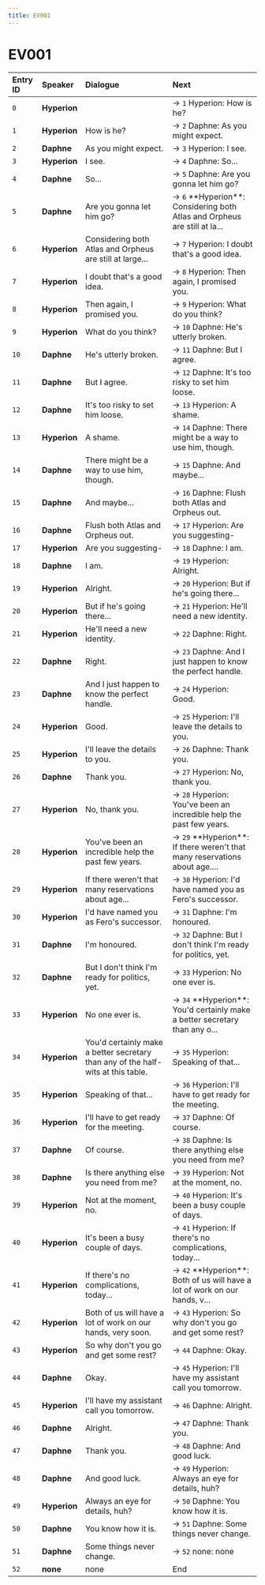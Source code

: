 ```yaml
---
title: EV001
---
```


# EV001


| Entry ID | Speaker | Dialogue | Next |
| :------- | :------ | :------- | :------------ |
| `0` | **Hyperion** |  | → `1` Hyperion: How is he? |
| `1` | **Hyperion** | How is he? | → `2` Daphne: As you might expect\. |
| `2` | **Daphne** | As you might expect\. | → `3` Hyperion: I see\. |
| `3` | **Hyperion** | I see\. | → `4` Daphne: So\.\.\. |
| `4` | **Daphne** | So\.\.\. | → `5` Daphne: Are you gonna let him go? |
| `5` | **Daphne** | Are you gonna let him go? | → `6` \*\*Hyperion\*\*: Considering both Atlas and Orpheus are still at la\.\.\. |
| `6` | **Hyperion** | Considering both Atlas and Orpheus are still at large\.\.\. | → `7` Hyperion: I doubt that's a good idea\. |
| `7` | **Hyperion** | I doubt that's a good idea\. | → `8` Hyperion: Then again, I promised you\. |
| `8` | **Hyperion** | Then again, I promised you\. | → `9` Hyperion: What do you think? |
| `9` | **Hyperion** | What do you think? | → `10` Daphne: He's utterly broken\. |
| `10` | **Daphne** | He's utterly broken\. | → `11` Daphne: But I agree\. |
| `11` | **Daphne** | But I agree\. | → `12` Daphne: It's too risky to set him loose\. |
| `12` | **Daphne** | It's too risky to set him loose\. | → `13` Hyperion: A shame\. |
| `13` | **Hyperion** | A shame\. | → `14` Daphne: There might be a way to use him, though\. |
| `14` | **Daphne** | There might be a way to use him, though\. | → `15` Daphne: And maybe\.\.\. |
| `15` | **Daphne** | And maybe\.\.\. | → `16` Daphne: Flush both Atlas and Orpheus out\. |
| `16` | **Daphne** | Flush both Atlas and Orpheus out\. | → `17` Hyperion: Are you suggesting\- |
| `17` | **Hyperion** | Are you suggesting\- | → `18` Daphne: I am\. |
| `18` | **Daphne** | I am\. | → `19` Hyperion: Alright\. |
| `19` | **Hyperion** | Alright\. | → `20` Hyperion: But if he's going there\.\.\. |
| `20` | **Hyperion** | But if he's going there\.\.\. | → `21` Hyperion: He'll need a new identity\. |
| `21` | **Hyperion** | He'll need a new identity\. | → `22` Daphne: Right\. |
| `22` | **Daphne** | Right\. | → `23` Daphne: And I just happen to know the perfect handle\. |
| `23` | **Daphne** | And I just happen to know the perfect handle\. | → `24` Hyperion: Good\. |
| `24` | **Hyperion** | Good\. | → `25` Hyperion: I'll leave the details to you\. |
| `25` | **Hyperion** | I'll leave the details to you\. | → `26` Daphne: Thank you\. |
| `26` | **Daphne** | Thank you\. | → `27` Hyperion: No, thank you\. |
| `27` | **Hyperion** | No, thank you\. | → `28` Hyperion: You've been an incredible help the past few years\. |
| `28` | **Hyperion** | You've been an incredible help the past few years\. | → `29` \*\*Hyperion\*\*: If there weren't that many reservations about age\.\.\.\. |
| `29` | **Hyperion** | If there weren't that many reservations about age\.\.\. | → `30` Hyperion: I'd have named you as Fero's successor\. |
| `30` | **Hyperion** | I'd have named you as Fero's successor\. | → `31` Daphne: I'm honoured\. |
| `31` | **Daphne** | I'm honoured\. | → `32` Daphne: But I don't think I'm ready for politics, yet\. |
| `32` | **Daphne** | But I don't think I'm ready for politics, yet\. | → `33` Hyperion: No one ever is\. |
| `33` | **Hyperion** | No one ever is\. | → `34` \*\*Hyperion\*\*: You'd certainly make a better secretary than any o\.\.\. |
| `34` | **Hyperion** | You'd certainly make a better secretary than any of the half\-wits at this table\. | → `35` Hyperion: Speaking of that\.\.\. |
| `35` | **Hyperion** | Speaking of that\.\.\. | → `36` Hyperion: I'll have to get ready for the meeting\. |
| `36` | **Hyperion** | I'll have to get ready for the meeting\. | → `37` Daphne: Of course\. |
| `37` | **Daphne** | Of course\. | → `38` Daphne: Is there anything else you need from me? |
| `38` | **Daphne** | Is there anything else you need from me? | → `39` Hyperion: Not at the moment, no\. |
| `39` | **Hyperion** | Not at the moment, no\. | → `40` Hyperion: It's been a busy couple of days\. |
| `40` | **Hyperion** | It's been a busy couple of days\. | → `41` Hyperion: If there's no complications, today\.\.\. |
| `41` | **Hyperion** | If there's no complications, today\.\.\. | → `42` \*\*Hyperion\*\*: Both of us will have a lot of work on our hands, v\.\.\. |
| `42` | **Hyperion** | Both of us will have a lot of work on our hands, very soon\. | → `43` Hyperion: So why don't you go and get some rest? |
| `43` | **Hyperion** | So why don't you go and get some rest? | → `44` Daphne: Okay\. |
| `44` | **Daphne** | Okay\. | → `45` Hyperion: I'll have my assistant call you tomorrow\. |
| `45` | **Hyperion** | I'll have my assistant call you tomorrow\. | → `46` Daphne: Alright\. |
| `46` | **Daphne** | Alright\. | → `47` Daphne: Thank you\. |
| `47` | **Daphne** | Thank you\. | → `48` Daphne: And good luck\. |
| `48` | **Daphne** | And good luck\. | → `49` Hyperion: Always an eye for details, huh? |
| `49` | **Hyperion** | Always an eye for details, huh? | → `50` Daphne: You know how it is\. |
| `50` | **Daphne** | You know how it is\. | → `51` Daphne: Some things never change\. |
| `51` | **Daphne** | Some things never change\. | → `52` none: none |
| `52` | **none** | none | End |
